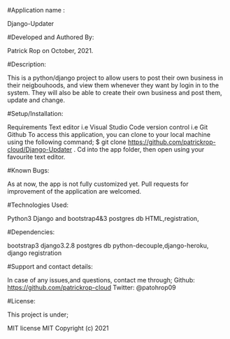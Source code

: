 #Application name :

 Django-Updater

#Developed and Authored By: 

Patrick Rop on October, 2021.

#Description:

 This is a python/django project to allow users to post their own business in their neigbouhoods, and view them whenever they want by login in to the system. They will also be able to create their own business and post them, update and change. 
 
#Setup/Installation: 

Requirements Text editor i.e Visual Studio Code version control i.e Git Github To access this application, you can clone to your local machine using the following command; $ git clone https://github.com/patrickrop-cloud/Django-Updater . Cd into the app folder, then open using your favourite text editor.

#Known Bugs:

 As at now, the app is not fully customized yet. Pull requests for improvement of the application are welcomed.

#Technologies Used:

 Python3 Django and bootstrap4&3 postgres db HTML,registration,

#Dependencies:

 bootstrap3 django3.2.8 postgres db python-decouple,django-heroku, django registration

#Support and contact details:

 In case of any issues,and questions, contact me through; Github: https://github.com/patrickrop-cloud Twitter: @patohrop09

#License:

 This project is under;

MIT license MIT Copyright (c) 2021